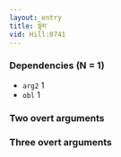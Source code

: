 ```yaml
---
layout: entry
title: སྟེམ་
vid: Hill:0741
---
```

### Dependencies (N = 1)
* `arg2` 1
* `obl` 1


### Two overt arguments


### Three overt arguments
